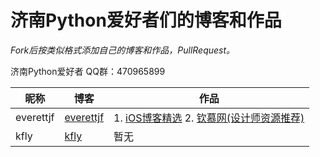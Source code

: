 # 济南Python爱好者们的博客和作品

*Fork后按类似格式添加自己的博客和作品，PullRequest。*

济南Python爱好者 QQ群：470965899

| 昵称          | 博客                       | 作品               |
| ------------- | -------------              | ---                |
| everettjf     | [everettjf](http://everettjf.github.io) |  1. [iOS博客精选](http://iosblog.cc) 2. [钦慕网(设计师资源推荐)](https://admires.so)|
| kfly     | [kfly](http://goodboyasia.site/) | 暂无  |


